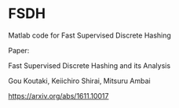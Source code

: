 # FSDH
Matlab code for Fast Supervised Discrete Hashing

Paper:

Fast Supervised Discrete Hashing and its Analysis

Gou Koutaki, Keiichiro Shirai, Mitsuru Ambai

https://arxiv.org/abs/1611.10017
